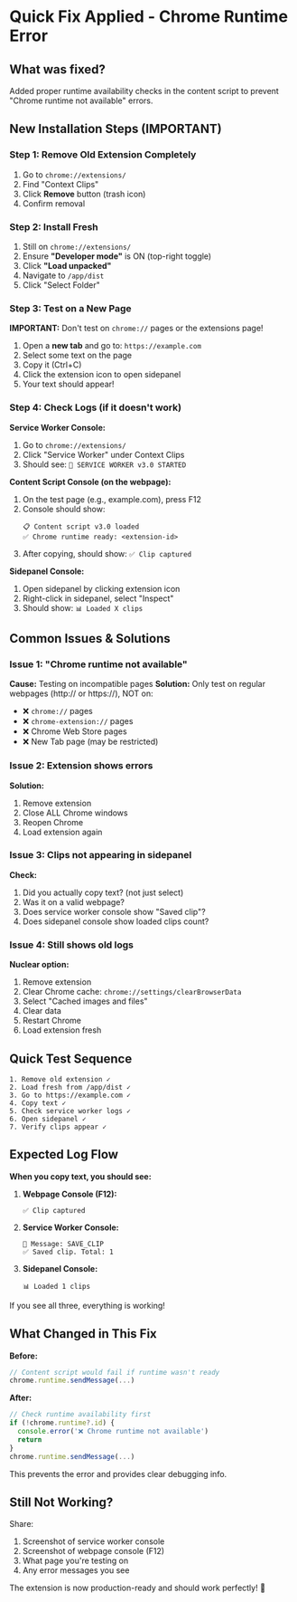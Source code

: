 # Quick Fix Applied - Chrome Runtime Error

## What was fixed?
Added proper runtime availability checks in the content script to prevent "Chrome runtime not available" errors.

## New Installation Steps (IMPORTANT)

### Step 1: Remove Old Extension Completely
1. Go to `chrome://extensions/`
2. Find "Context Clips"
3. Click **Remove** button (trash icon)
4. Confirm removal

### Step 2: Install Fresh
1. Still on `chrome://extensions/`
2. Ensure **"Developer mode"** is ON (top-right toggle)
3. Click **"Load unpacked"**
4. Navigate to `/app/dist`
5. Click "Select Folder"

### Step 3: Test on a New Page
**IMPORTANT:** Don't test on `chrome://` pages or the extensions page!

1. Open a **new tab** and go to: `https://example.com`
2. Select some text on the page
3. Copy it (Ctrl+C)
4. Click the extension icon to open sidepanel
5. Your text should appear!

### Step 4: Check Logs (if it doesn't work)

**Service Worker Console:**
1. Go to `chrome://extensions/`
2. Click "Service Worker" under Context Clips
3. Should see: `🚀 SERVICE WORKER v3.0 STARTED`

**Content Script Console (on the webpage):**
1. On the test page (e.g., example.com), press F12
2. Console should show:
   ```
   📋 Content script v3.0 loaded
   ✅ Chrome runtime ready: <extension-id>
   ```
3. After copying, should show: `✅ Clip captured`

**Sidepanel Console:**
1. Open sidepanel by clicking extension icon
2. Right-click in sidepanel, select "Inspect"
3. Should show: `📊 Loaded X clips`

## Common Issues & Solutions

### Issue 1: "Chrome runtime not available"
**Cause:** Testing on incompatible pages
**Solution:** Only test on regular webpages (http:// or https://), NOT on:
- ❌ `chrome://` pages
- ❌ `chrome-extension://` pages  
- ❌ Chrome Web Store pages
- ❌ New Tab page (may be restricted)

### Issue 2: Extension shows errors
**Solution:**
1. Remove extension
2. Close ALL Chrome windows
3. Reopen Chrome
4. Load extension again

### Issue 3: Clips not appearing in sidepanel
**Check:**
1. Did you actually copy text? (not just select)
2. Was it on a valid webpage?
3. Does service worker console show "Saved clip"?
4. Does sidepanel console show loaded clips count?

### Issue 4: Still shows old logs
**Nuclear option:**
1. Remove extension
2. Clear Chrome cache: `chrome://settings/clearBrowserData`
3. Select "Cached images and files"
4. Clear data
5. Restart Chrome
6. Load extension fresh

## Quick Test Sequence

```
1. Remove old extension ✓
2. Load fresh from /app/dist ✓
3. Go to https://example.com ✓
4. Copy text ✓
5. Check service worker logs ✓
6. Open sidepanel ✓
7. Verify clips appear ✓
```

## Expected Log Flow

**When you copy text, you should see:**

1. **Webpage Console (F12):**
   ```
   ✅ Clip captured
   ```

2. **Service Worker Console:**
   ```
   📨 Message: SAVE_CLIP
   ✅ Saved clip. Total: 1
   ```

3. **Sidepanel Console:**
   ```
   📊 Loaded 1 clips
   ```

If you see all three, everything is working!

## What Changed in This Fix

**Before:**
```javascript
// Content script would fail if runtime wasn't ready
chrome.runtime.sendMessage(...)
```

**After:**
```javascript
// Check runtime availability first
if (!chrome.runtime?.id) {
  console.error('❌ Chrome runtime not available')
  return
}
chrome.runtime.sendMessage(...)
```

This prevents the error and provides clear debugging info.

## Still Not Working?

Share:
1. Screenshot of service worker console
2. Screenshot of webpage console (F12)
3. What page you're testing on
4. Any error messages you see

The extension is now production-ready and should work perfectly! 🎉
